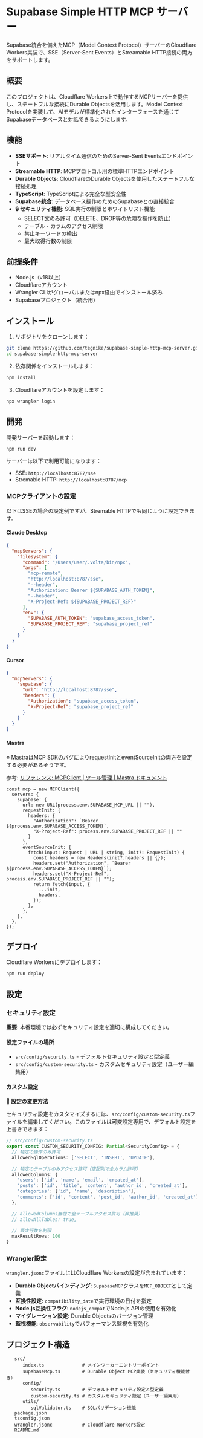 # Supabase Simple HTTP MCP サーバー

Supabase統合を備えたMCP（Model Context Protocol）サーバーのCloudflare Workers実装で、SSE（Server-Sent Events）とStreamable HTTP接続の両方をサポートします。

## 概要

このプロジェクトは、Cloudflare Workers上で動作するMCPサーバーを提供し、ステートフルな接続にDurable Objectsを活用します。Model Context Protocolを実装して、AIモデルが標準化されたインターフェースを通じてSupabaseデータベースと対話できるようにします。

## 機能

- **SSEサポート**: リアルタイム通信のためのServer-Sent Eventsエンドポイント
- **Streamable HTTP**: MCPプロトコル用の標準HTTPエンドポイント
- **Durable Objects**: CloudflareのDurable Objectsを使用したステートフルな接続処理
- **TypeScript**: TypeScriptによる完全な型安全性
- **Supabase統合**: データベース操作のためのSupabaseとの直接統合
- **🔒 セキュリティ機能**: SQL実行の制限とホワイトリスト機能
  - SELECT文のみ許可（DELETE、DROP等の危険な操作を防止）
  - テーブル・カラムのアクセス制限
  - 禁止キーワードの検出
  - 最大取得行数の制限

## 前提条件

- Node.js（v18以上）
- Cloudflareアカウント
- Wrangler CLIがグローバルまたはnpx経由でインストール済み
- Supabaseプロジェクト（統合用）

## インストール

1. リポジトリをクローンします：
```bash
git clone https://github.com/tegnike/supabase-simple-http-mcp-server.git
cd supabase-simple-http-mcp-server
```

2. 依存関係をインストールします：
```bash
npm install
```

3. Cloudflareアカウントを設定します：
```bash
npx wrangler login
```

## 開発

開発サーバーを起動します：
```bash
npm run dev
```

サーバーは以下で利用可能になります：
- SSE: `http://localhost:8787/sse`
- Stremable HTTP: `http://localhost:8787/mcp`

### MCPクライアントの設定

以下はSSEの場合の設定例ですが、Stremable HTTPでも同じように設定できます。

#### Claude Desktop

```json
{
  "mcpServers": {
    "filesystem": {
      "command": "/Users/user/.volta/bin/npx",
      "args": [
        "mcp-remote",
        "http://localhost:8787/sse",
        "--header",
        "Authorization: Bearer ${SUPABASE_AUTH_TOKEN}",
        "--header",
        "X-Project-Ref: ${SUPABASE_PROJECT_REF}"
      ],
      "env": {
        "SUPABASE_AUTH_TOKEN": "supabase_access_token",
        "SUPABASE_PROJECT_REF": "supabase_project_ref"
      }
    }
  }
}
```

#### Cursor

```json
{
  "mcpServers": {
    "supabase": {
      "url": "http://localhost:8787/sse",
      "headers": {
        "Authorization": "supabase_access_token",
        "X-Project-Ref": "supabase_project_ref"
      }
    }
  }
}
```

#### Mastra

※ MastraはMCP SDKのバグによりrequestInitとeventSourceInitの両方を設定する必要があるそうです。

参考: [リファレンス: MCPClient | ツール管理 | Mastra ドキュメント](https://mastra.ai/ja/reference/tools/mcp-client#sse%E3%83%AA%E3%82%AF%E3%82%A8%E3%82%B9%E3%83%88%E3%83%98%E3%83%83%E3%83%80%E3%83%BC%E3%81%AE%E4%BD%BF%E7%94%A8)

```
const mcp = new MCPClient({
  servers: {
    supabase: {
      url: new URL(process.env.SUPABASE_MCP_URL || ""),
      requestInit: {
        headers: {
          "Authorization": `Bearer ${process.env.SUPABASE_ACCESS_TOKEN}`,
          "X-Project-Ref": process.env.SUPABASE_PROJECT_REF || ""
        }
      },
      eventSourceInit: {
        fetch(input: Request | URL | string, init?: RequestInit) {
          const headers = new Headers(init?.headers || {});
          headers.set("Authorization", `Bearer ${process.env.SUPABASE_ACCESS_TOKEN}`);
          headers.set("X-Project-Ref", process.env.SUPABASE_PROJECT_REF || "");
          return fetch(input, {
            ...init,
            headers,
          });
        },
      },
    },
  },
});
```


## デプロイ

Cloudflare Workersにデプロイします：
```bash
npm run deploy
```

## 設定

### セキュリティ設定

**重要**: 本番環境では必ずセキュリティ設定を適切に構成してください。

#### 設定ファイルの場所
- `src/config/security.ts` - デフォルトセキュリティ設定と型定義
- `src/config/custom-security.ts` - カスタムセキュリティ設定（ユーザー編集用）

#### カスタム設定

**🔧 設定の変更方法**

セキュリティ設定をカスタマイズするには、`src/config/custom-security.ts`ファイルを編集してください。このファイルは可変設定専用で、デフォルト設定を上書きできます：

```typescript
// src/config/custom-security.ts
export const CUSTOM_SECURITY_CONFIG: Partial<SecurityConfig> = {
  // 特定の操作のみ許可
  allowedSqlOperations: ['SELECT', 'INSERT', 'UPDATE'],
  
  // 特定のテーブルのみアクセス許可（空配列で全カラム許可）
  allowedColumns: { 
    'users': ['id', 'name', 'email', 'created_at'],
    'posts': ['id', 'title', 'content', 'author_id', 'created_at'],
    'categories': ['id', 'name', 'description'],
    'comments': ['id', 'content', 'post_id', 'author_id', 'created_at']
  },
  
  // allowedColumns無視で全テーブルアクセス許可（非推奨）
  // allowAllTables: true,
  
  // 最大行数を制限
  maxResultRows: 100
}
```

### Wrangler設定

`wrangler.jsonc`ファイルにはCloudflare Workersの設定が含まれています：
- **Durable Objectバインディング**: `SupabaseMCP`クラスを`MCP_OBJECT`として定義
- **互換性設定**: `compatibility_date`で実行環境の日付を指定
- **Node.js互換性フラグ**: `nodejs_compat`でNode.js APIの使用を有効化
- **マイグレーション設定**: Durable Objectsのバージョン管理
- **監視機能**: `observability`でパフォーマンス監視を有効化

## プロジェクト構造

```
   src/
      index.ts              # メインワーカーエントリーポイント
      supabaseMcp.ts        # Durable Object MCP実装（セキュリティ機能付き）
      config/
         security.ts        # デフォルトセキュリティ設定と型定義
         custom-security.ts # カスタムセキュリティ設定（ユーザー編集用）
      utils/
         sqlValidator.ts    # SQLバリデーション機能
   package.json
   tsconfig.json
   wrangler.jsonc           # Cloudflare Workers設定
   README.md
```
